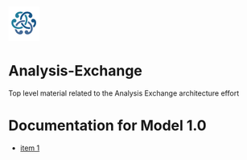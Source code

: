 ![Analytic Roundtable](./img/analytic-roundtable-logo.png)

# Analysis-Exchange
Top level material related to the Analysis Exchange architecture effort

# Documentation for Model 1.0

* [item 1](https://github.com/Analytic-Roundtable/Analysis-Exchange/edit/master/README.md)

